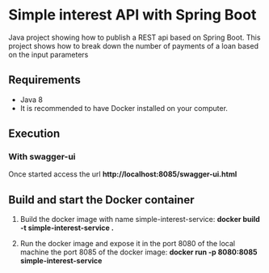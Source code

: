 # Simple interest API with Spring Boot

Java project showing how to publish a REST api based on Spring Boot. This project shows how to break down the number of payments of a loan based on the input parameters

## Requirements

* Java 8
* It is recommended to have Docker installed on your computer.


## Execution

### With swagger-ui

Once started access the url **http://localhost:8085/swagger-ui.html**


## Build and start the Docker container

1. Build the docker image with name simple-interest-service: **docker build -t simple-interest-service .**

2. Run the docker image and expose it in the port 8080 of the local machine the port 8085 of the docker image: **docker run -p 8080:8085 simple-interest-service** 

